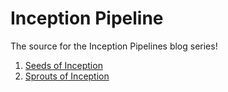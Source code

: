 # Inception Pipeline

The source for the Inception Pipelines blog series!

1. [Seeds of Inception](https://mechanicalrock.github.io//aws/continuous/deployment/2018/03/01/inception-pipelines-pt1)
1. [Sprouts of Inception](https://mechanicalrock.github.io//aws/continuous/deployment/2018/04/01/inception-pipelines-pt2)